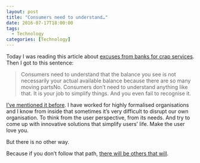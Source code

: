 ```yaml
---
layout: post
title: "Consumers need to understand…"
date: 2016-07-17T18:00:00
tags:
  - Technology
categories: [Technology]
---
```


Today I was reading this article about [excuses from banks for crap services](http://www.forbes.com/sites/laurengensler/2016/07/13/online-bank-account-balance-overdraft-fees/?ss=personalfinance#304621b015a1). Then I got to this sentence:

> Consumers need to understand that the balance you see is not necessarily your actual available balance because there are so many moving partsNo. Consumers don’t need to understand anything like that. It is your job to simplify things. And you even fail to recognise it.

[I’ve mentioned it before](https://medium.com/@gonfva/banks-and-users-a62b495a533f#.lm38bnfx7). I have worked for highly formalised organisations and I know from inside that sometimes it’s very difficult to disrupt our own organisation. To think from the user perspective, from its needs. And try to come up with innovative solutions that simplify users’ life. Make the user love you.

But there is no other way.

Because if you don’t follow that path, [there will be others that will](http://thefinancialbrand.com/59779/digital-banking-branch-channel-switching/?utm_content=buffera6a30&utm_medium=social&utm_source=twitter.com&utm_campaign=buffer?ref=upflow.co).
